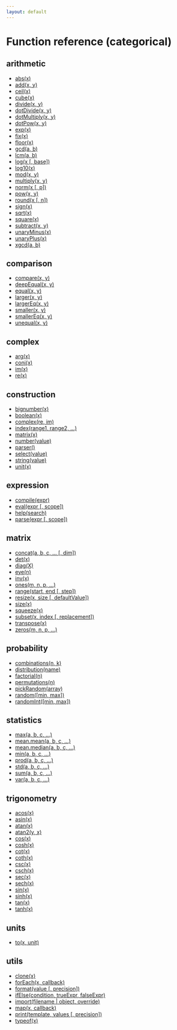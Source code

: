 ```yaml
---
layout: default
---
```


# Function reference (categorical)

## arithmetic

- [abs(x)](abs.html)
- [add(x, y)](add.html)
- [ceil(x)](ceil.html)
- [cube(x)](cube.html)
- [divide(x, y)](divide.html)
- [dotDivide(x, y)](dotDivide.html)
- [dotMultiply(x, y)](dotMultiply.html)
- [dotPow(x, y)](dotPow.html)
- [exp(x)](exp.html)
- [fix(x)](fix.html)
- [floor(x)](floor.html)
- [gcd(a, b)](gcd.html)
- [lcm(a, b)](lcm.html)
- [log(x [, base])](log.html)
- [log10(x)](log10.html)
- [mod(x, y)](mod.html)
- [multiply(x, y)](multiply.html)
- [norm(x [, p])](norm.html)
- [pow(x, y)](pow.html)
- [round(x [, n])](round.html)
- [sign(x)](sign.html)
- [sqrt(x)](sqrt.html)
- [square(x)](square.html)
- [subtract(x, y)](subtract.html)
- [unaryMinus(x)](unaryMinus.html)
- [unaryPlus(x)](unaryPlus.html)
- [xgcd(a, b)](xgcd.html)

## comparison

- [compare(x, y)](compare.html)
- [deepEqual(x, y)](deepEqual.html)
- [equal(x, y)](equal.html)
- [larger(x, y)](larger.html)
- [largerEq(x, y)](largerEq.html)
- [smaller(x, y)](smaller.html)
- [smallerEq(x, y)](smallerEq.html)
- [unequal(x, y)](unequal.html)

## complex

- [arg(x)](arg.html)
- [conj(x)](conj.html)
- [im(x)](im.html)
- [re(x)](re.html)

## construction

- [bignumber(x)](bignumber.html)
- [boolean(x)](boolean.html)
- [complex(re, im)](complex.html)
- [index(range1, range2, ...)](index.html)
- [matrix(x)](matrix.html)
- [number(value)](number.html)
- [parser()](parser.html)
- [select(value)](select.html)
- [string(value)](string.html)
- [unit(x)](unit.html)

## expression

- [compile(expr)](compile.html)
- [eval(expr [, scope])](eval.html)
- [help(search)](help.html)
- [parse(expr [, scope])](parse.html)

## matrix

- [concat(a, b, c, ... [, dim])](concat.html)
- [det(x)](det.html)
- [diag(X)](diag.html)
- [eye(n)](eye.html)
- [inv(x)](inv.html)
- [ones(m, n, p, ...)](ones.html)
- [range(start, end [, step])](range.html)
- [resize(x, size [, defaultValue])](resize.html)
- [size(x)](size.html)
- [squeeze(x)](squeeze.html)
- [subset(x, index [, replacement])](subset.html)
- [transpose(x)](transpose.html)
- [zeros(m, n, p, ...)](zeros.html)

## probability

- [combinations(n, k)](combinations.html)
- [distribution(name)](distribution.html)
- [factorial(n)](factorial.html)
- [permutations(n)](permutations.html)
- [pickRandom(array)](pickRandom.html)
- [random([min, max])](random.html)
- [randomInt([min, max])](randomInt.html)

## statistics

- [max(a, b, c, ...)](max.html)
- [mean.mean(a, b, c, ...)](mean.html)
- [mean.median(a, b, c, ...)](median.html)
- [min(a, b, c, ...)](min.html)
- [prod(a, b, c, ...)](prod.html)
- [std(a, b, c, ...)](std.html)
- [sum(a, b, c, ...)](sum.html)
- [var(a, b, c, ...)](var.html)

## trigonometry

- [acos(x)](acos.html)
- [asin(x)](asin.html)
- [atan(x)](atan.html)
- [atan2(y, x)](atan2.html)
- [cos(x)](cos.html)
- [cosh(x)](cosh.html)
- [cot(x)](cot.html)
- [coth(x)](coth.html)
- [csc(x)](csc.html)
- [csch(x)](csch.html)
- [sec(x)](sec.html)
- [sech(x)](sech.html)
- [sin(x)](sin.html)
- [sinh(x)](sinh.html)
- [tan(x)](tan.html)
- [tanh(x)](tanh.html)

## units

- [to(x, unit)](to.html)

## utils

- [clone(x)](clone.html)
- [forEach(x, callback)](forEach.html)
- [format(value [, precision])](format.html)
- [ifElse(condition, trueExpr, falseExpr)](ifElse.html)
- [import(filename | object, override)](import.html)
- [map(x, callback)](map.html)
- [print(template, values [, precision])](print.html)
- [typeof(x)](typeof.html)
